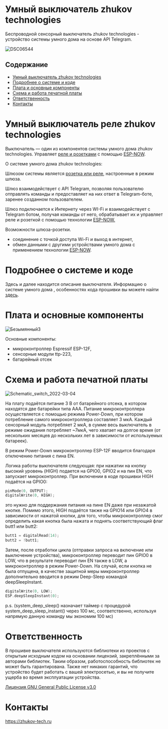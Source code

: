 # Умный выключатель zhukov technologies
Беспроводной сенсорный выключатель zhukov technologies - устройство системы умного дома на основе API Telegram.

![DSC06544](https://user-images.githubusercontent.com/84660518/156888964-e295e8a9-c531-4ee4-bc5f-3f1df61e0288.jpg)


## Содержание
- [Умный выключатель zhukov technologies](#switch)
- [Подробнее о системе и коде](#code)
- [Плата и основные компоненты](#components)
- [Схема и работа печатной платы](#scheme)
- [Ответственность](#responsibility)
- [Контакты](#contacts)


<a id="switch"></a>
# Умный выключатель реле zhukov technologies

Выключатель — один из компонентов системы умного дома zhukov technologies. Управляет [реле и розетками](https://github.com/zhukov-technologies/zhukov_socket_and_relay) c помощью [ESP-NOW](https://www.espressif.com/en/products/software/esp-now/overview).

О системе умного дома zhukov technologies: 

Шлюзом системы является [розетка или реле](https://github.com/zhukov-technologies/zhukov_myewwt_clock), настроенные в режим шлюза.

Шлюз взаимодействует c API Telegram, позволяя пользователю отправлять команды и предоставляет на них ответ в Telegram-боте, заренее созданном пользователем. 

Шлюз подключается к Интернету через WI-Fi и взаимодействует с Telegram ботом, получая команды от него, обрабатывает их и управляет реле и розеткой с помощью технологии [ESP-NOW.](https://www.espressif.com/en/products/software/esp-now/overview)



Возможности шлюза-розетки.

* соединение с точкой доступа Wi-Fi и выход в интернет,
* обмен данными с другими устройствами умного дома с применением технологии [ESP-NOW](https://www.espressif.com/en/products/software/esp-now/overview).


<a id="code"></a>
# Подробнее о системе и коде
Здесь и далее находится описание выключателя. Информацию о системе умного дома , особенностях кода прошивки вы можете найти [здесь](https://github.com/zhukov-technologies/zhukov_socket_and_relay/blob/main/ABOUT.md).

<a id="components"></a>
# Плата и основные компоненты

![Безымянный3](https://user-images.githubusercontent.com/84660518/156888202-56f70ef1-fd2b-4216-8583-a68bb003adaa.png)


Основные компоненты:
 * микроконтроллер Espressif ESP-12F,
 * сенсорные модули ttp-223,
 * батарейный отсек

<a id="scheme"></a>
# Схема и работа печатной платы

![Schematic_switch_2022-03-04](https://user-images.githubusercontent.com/84660518/156888193-6b77c75f-477e-4969-9431-6295f0271405.png)


На плату подаётся питание 3 В от батарейного отсека, в котором находятся две батарейки типа ААА. Питание микроконтроллера осуществляется с помощью режима Power-Down, при котором потребление самого микроконтроллера составляет 3 мкА. Каждый сенсорный модуль потребляет 2 мкА, в сумме весь выключатель в режиме ожидания потребляет ~7мкА, чего хватает на долгое время (от нескольких месяцев до нескольких лет в зависимости от используемых батареек).

В режим Power-Down микроконтроллер ESP-12F вводится благодаря отключению питания с пина EN. 

Логика работы выключателя следующая: при нажатии на кнопку высокий уровень (HIGH) подается на GPIO0, GPIO2 и на пин EN, что запускает микроконтроллер. При включении в коде прошивки HIGH подаётся на GPIO0:
```cpp
pinMode(0, OUTPUT);
digitalWrite(0, HIGH);
```
это нужно для поддержания питания на пине EN даже при незажатой кнопке. Помимо этого, HIGH подаётся также на GPIO14 или GPIO4 в зависимости от нажатой кнопки, для того, чтобы микроконтроллер смог определить какая кнопка была нажата и поднять соответствующий флаг butt1 или butt2:
```cpp
butt1 = digitalRead(14);
butt2 = !butt1;
```

Затем, после отработки цикла (отправки запроса на включение или выключение устройства), микроконтроллер переводит пин GPIO0 в LOW, что в результате переводит пин EN также в LOW, а микроконтроллер в режим Power-Down. На случай, если кнопка не была отпущена, в качестве защитной меры микроконтроллер дополнительно вводится в режим Deep-Sleep командой deepSleepInstant. 

```cpp
digitalWrite(0, LOW);
ESP.deepSleepInstant(0);
```
p.s. (system_deep_sleep() назначает таймер с процедурой system_deep_sleep_instant() через 100 мс, соответственно, используя напрямую данную команду мы экономим 100 мс)


<a id="responsibility"></a>
# Ответственность

В прошивке выключателя используются библиотеки из проектов с открытым исходным кодом на основании лицензий, закреплёнными за авторами библиотек. Таким образом, работоспособность библиотек не может быть гарантирована. Также нет никаких гарантий, что устройство будет работать с вашей электросетью, и вы не получите ущерба во время эксплуатации устройства.

[Лицензия GNU General Public License v3.0](https://github.com/zhukov-technologies/zhukov_switch/blob/main/LICENSE.md)

<a id="contacts"></a>
# Контакты

https://zhukov-tech.ru
